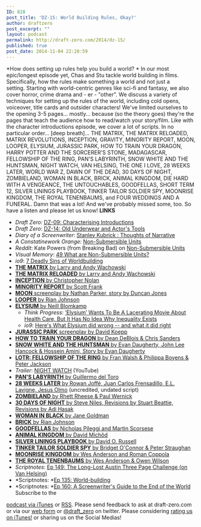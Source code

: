 ```yaml
---
ID: 828
post_title: 'DZ-15: World Building Rules, Okay?'
author: draftzero
post_excerpt: ""
layout: podcast
permalink: http://draft-zero.com/2014/dz-15/
published: true
post_date: 2014-11-04 22:28:59
---
```

*<span style="color: #262626;">How does setting up rules help you build a world?</span> * In our most epic/longest episode yet, Chas and Stu tackle world building in films. Specifically, how the rules make something a world and not just a setting. Starting with world-centric genres like sci-fi and fantasy, we also cover horror, crime drama and - er - "other". We discuss a variety of techniques for setting up the rules of the world, including cold opens, voiceover, title cards and outsider characters! We've limited ourselves to the opening 3-5 pages... mostly... because (so the theory goes) they're the pages that teach the audience how to read/watch your story/film. Like with the character introductions episode, we cover a lot of scripts. In no particular order... [deep breath]... THE MATRIX, THE MATRIX RELOADED, MATRIX REVOLUTIONS, INCEPTION, GRAVITY, MINORITY REPORT, MOON, LOOPER, ELYSIUM, JURASSIC PARK, HOW TO TRAIN YOUR DRAGON, HARRY POTTER AND THE SORCERER'S STONE, MADAGASCAR, FELLOWSHIP OF THE RING, PAN'S LABYRINTH, SNOW WHITE AND THE HUNTSMAN, NIGHT WATCH, VAN HELSING, THE ONE I LOVE, 28 WEEKS LATER, WORLD WAR Z, DAWN OF THE DEAD, 30 DAYS OF NIGHT, ZOMBIELAND, WOMAN IN BLACK, BRICK, ANIMAL KINGDOM, DIE HARD WITH A VENGEANCE, THE UNTOUCHABLES, GOODFELLAS, SHORT TERM 12, SILVER LININGS PLAYBOOK, TINKER TAILOR SOLDIER SPY, MOONRISE KINGDOM, THE ROYAL TENENBAUMS, and FOUR WEDDINGS AND A FUNERAL. Damn that was a lot! And we've probably missed some, too. So have a listen and please let us know! **LINKS** 
*   *Draft Zero:* <a href="http://draft-zero.com/2014/dz-09/" target="_blank" rel="noopener">DZ-09: Characterising Introductions</a>
*   *Draft Zero*: <a href="http://draft-zero.com/2014/dz-14/" target="_blank" rel="noopener">DZ-14: Old Underwear and Actor's Tools</a>
*   *Diary of a Screenwriter*: <a href="http://diaryofascreenwriter.blogspot.com.au/2013/10/non-submersible-units-stanley-kubrick_7854.html" target="_blank" rel="noopener">Stanley Kubrick : Thoughts of Narrative</a>
*   *A Constatinework Orange:* <a href="http://constarvideo.blogspot.com.au/2009/04/non-submersible-units.html" target="_blank" rel="noopener">Non-Submersible Units</a>
*   *Reddit*: Kate Powers (from Breaking Bad) on <a href="http://www.reddit.com/r/Screenwriting/comments/252p1p/breaking_bad_writers_room_time_lapse/chfh8mm" target="_blank" rel="noopener">Non-Submersible Units</a>
*   *Visual Memory*: <a href="http://www.visual-memory.co.uk/faq/index4.html" target="_blank" rel="noopener">49 What are Non-Submersible Units?</a>
*   *io9*: <a href="http://io9.com/7-deadly-sins-of-worldbuilding-998817537" target="_blank" rel="noopener">7 Deadly Sins of Worldbuilding</a>
*   <a href="http://www.dailyscript.com/scripts/the_matrix.pdf" target="_blank" rel="noopener"><strong>THE MATRIX</strong> by Larry and Andy Wachowski</a>
*   <a href="http://www.horrorlair.com/movies/scripts/matrixreloaded.pdf" target="_blank" rel="noopener"><strong>THE MATRIX RELOADED</strong> by Larry and Andy Wachowski</a>
*   <a href="http://www.raindance.org/site/scripts/Inception.pdf" target="_blank" rel="noopener"><strong>INCEPTION</strong> by Christopher Nolan</a>
*   <a href="http://www.dailyscript.com/scripts/MINORITY_REPORT_--_May_16th_2001_revised_draft_by_Scott_Frank.html" target="_blank" rel="noopener"><strong>MINORITY REPORT</strong> by Scott Frank</a>
*   <a href="http://www.screenplaydb.com/film/scripts/moon.pdf" target="_blank" rel="noopener"><strong>MOON</strong> screenplay by Nathan Parker, story by Duncan Jones</a>
*   <a href="http://www.rcjohnso.com/Looper/Looper.pdf" target="_blank" rel="noopener"><strong>LOOPER</strong> by Rian Johnson</a>
*   <a href="http://writetoreel.com/forum/showthread.php?1643-Elysium-Script-PDF" target="_blank" rel="noopener"><strong>ELYSIUM</strong> by Neill Blomkamp</a> 
    *   *Think Progress*: <a href="http://thinkprogress.org/alyssa/2013/08/12/2450871/elysium-health-care/" target="_blank" rel="noopener">‘Elysium’ Wants To Be A Lacerating Movie About Health Care, But It Has No Idea Why Inequality Exists</a>
    *   *io9*: <a href="http://io9.com/heres-what-elysium-did-wrong-and-what-it-did-right-1125073263" target="_blank" rel="noopener">Here's What Elysium did wrong -- and what it did right</a>
*   <a href="http://www.jpdatabase.net/db_media/s_scripts/jurassic-park_12-11-92.pdf" target="_blank" rel="noopener"><strong>JURASSIC PARK</strong> screenplay by David Koepp</a>
*   <a href="http://www.imsdb.com/scripts/How-to-Train-Your-Dragon.html" target="_blank" rel="noopener"><strong>HOW TO TRAIN YOUR DRAGON</strong> by Dean DeBlois & Chris Sanders</a>
*   <a href="http://www.imsdb.com/scripts/Snow-White-and-the-Huntsman.html" target="_blank" rel="noopener"><strong>SNOW WHITE AND THE HUNTSMAN</strong> by Evan Daugherty, John Lee Hancock & Hossein Amini, Story by Evan Daugherty</a>
*   <a href="http://www.fempiror.com/otherscripts/LordoftheRings1-FOTR.pdf" target="_blank" rel="noopener"><strong>LOTR: FELLOWSHIP OF THE RING</strong> by Fran Walsh & Philippa Boyens & Peter Jackson</a>
*   *Trailer*: <a href="https://www.youtube.com/watch?v=yMHQsjgQDrA" target="_blank" rel="noopener">NIGHT WATCH</a> (YouTube)
*   <a href="http://www.dailyscript.com/scripts/PansLabyrinthEnglishScreenplay.pdf" target="_blank" rel="noopener"><strong>PAN'S LABYRINTH</strong> by Guillermo del Toro</a>
*   <a href="http://www.horrorlair.com/movies/28-weeks-later-script.html" target="_blank" rel="noopener"><strong>28 WEEKS LATER</strong> by Rowan Joffé, Juan Carlos Frensadillo, E.L. Lavigne, Jesus Olmo</a> (uncredited, undated script)
*   <a href="http://screenplayexplorer.com/wp-content/scripts/Zombieland.pdf" target="_blank" rel="noopener"><strong>ZOMBIELAND</strong> by Rhett Rheese & Paul Wernick</a>
*   <a href="http://www.horrorlair.com/movies/30-days-of-night.html" target="_blank" rel="noopener"><strong>30 DAYS OF NIGHT</strong> by Steve Niles, Revisions by Stuart Beattie, Revisions by Adi Hasak</a>
*   <a href="http://www.dynamo.ch/sites/default/files/WomanInBlack_Screenplay.pdf" target="_blank" rel="noopener"><strong>WOMAN IN BLACK</strong> by Jane Goldman</a>
*   <a href="http://www.rcjohnso.com/brickscript/BrickScript.pdf" target="_blank" rel="noopener"><strong>BRICK</strong> by Rian Johnson</a>
*   <a href="http://www.pages.drexel.edu/~ina22/splaylib/Screenplay-Goodfellas.pdf" target="_blank" rel="noopener"><strong>GOODFELLAS</strong> by Nicholas Pileggi and Martin Scorsese</a>
*   <a href="http://www.sonyclassics.com/awards-information/animalkingdom_screenplay.pdf" target="_blank" rel="noopener"><strong>ANIMAL KINGDOM</strong> by David Michôd</a>
*   <a href="http://www.screenplayexplorer.com/wp-content/scripts/silver-linings-playbook.pdf" target="_blank" rel="noopener"><strong>SILVER LININGS PLAYBOOK</strong> by David O. Russell</a>
*   <a href="http://academy.filminfocus.com/scripts/ttss_screenplay.pdf" target="_blank" rel="noopener"><strong>TINKER TAILOR SOLDIER SPY</strong> by Bridget O'Connor & Peter Straughan</a>
*   <a href="http://www.screenplaydb.com/film/scripts/moonrisekingdom.pdf" target="_blank" rel="noopener"><strong>MOONRISE KINGDOM</strong> by Wes Anderson and Roman Coppola</a>
*   <a href="http://www.screenplaydb.com/film/scripts/Royal%20Tenenbaums,%20The.pdf" target="_blank" rel="noopener"><strong>THE ROYAL TENENBAUMS</strong> by Wes Anderson & Owen Wilson</a>
*   *Scriptnotes*: <a href="http://johnaugust.com/2014/scriptnotes-ep-149-the-long-lost-austin-three-page-challenge-transcript" target="_blank" rel="noopener">Ep 149: The Long-Lost Austin Three Page Challenge (on Van Helsing)</a>
*   *Scriptnotes: *<a href="http://johnaugust.com/2014/scriptnotes-ep-135-world-building-transcript" target="_blank" rel="noopener">Ep 135: World-building</a>
*   *Scriptnotes: *<a href="http://johnaugust.com/2014/scriptnotes-ep-160-a-screenwriters-guide-to-the-end-of-the-world-transcript" target="_blank" rel="noopener">Ep 160: A Screenwriter's Guide to the End of the World</a> Subscribe to the 

[podcast via iTunes][1] or [RSS][2]. Please send feedback to ask at draft-zero.com or via our <a href="http://draft-zero.com/feedback/" target="_blank" rel="noopener">web form</a> or <a href="https://twitter.com/draft_zero" target="_blank" rel="noopener">@draft_zero</a> on twitter. Please considering [rating us on iTunes!][1] or sharing us on the Social Medias!

 [1]: https://itunes.apple.com/au/podcast/draft-zero-screenwriting-podcast/id847126598?mt=2&ls=1
 [2]: http://draftzero.libsyn.com/rss